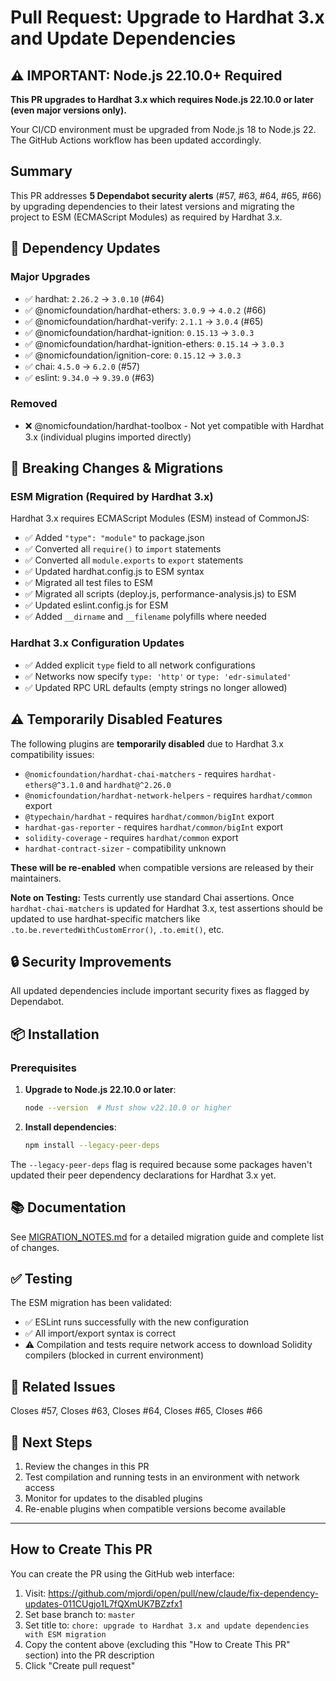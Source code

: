# Pull Request: Upgrade to Hardhat 3.x and Update Dependencies

## ⚠️ IMPORTANT: Node.js 22.10.0+ Required

**This PR upgrades to Hardhat 3.x which requires Node.js 22.10.0 or later (even major versions only).**

Your CI/CD environment must be upgraded from Node.js 18 to Node.js 22. The GitHub Actions workflow has been updated accordingly.

## Summary

This PR addresses **5 Dependabot security alerts** (#57, #63, #64, #65, #66) by upgrading dependencies to their latest versions and migrating the project to ESM (ECMAScript Modules) as required by Hardhat 3.x.

## 🔄 Dependency Updates

### Major Upgrades

- ✅ hardhat: `2.26.2` → `3.0.10` (#64)
- ✅ @nomicfoundation/hardhat-ethers: `3.0.9` → `4.0.2` (#66)
- ✅ @nomicfoundation/hardhat-verify: `2.1.1` → `3.0.4` (#65)
- ✅ @nomicfoundation/hardhat-ignition: `0.15.13` → `3.0.3`
- ✅ @nomicfoundation/hardhat-ignition-ethers: `0.15.14` → `3.0.3`
- ✅ @nomicfoundation/ignition-core: `0.15.12` → `3.0.3`
- ✅ chai: `4.5.0` → `6.2.0` (#57)
- ✅ eslint: `9.34.0` → `9.39.0` (#63)

### Removed

- ❌ @nomicfoundation/hardhat-toolbox - Not yet compatible with Hardhat 3.x (individual plugins imported directly)

## 🔧 Breaking Changes & Migrations

### ESM Migration (Required by Hardhat 3.x)

Hardhat 3.x requires ECMAScript Modules (ESM) instead of CommonJS:

- ✅ Added `"type": "module"` to package.json
- ✅ Converted all `require()` to `import` statements
- ✅ Converted all `module.exports` to `export` statements
- ✅ Updated hardhat.config.js to ESM syntax
- ✅ Migrated all test files to ESM
- ✅ Migrated all scripts (deploy.js, performance-analysis.js) to ESM
- ✅ Updated eslint.config.js for ESM
- ✅ Added `__dirname` and `__filename` polyfills where needed

### Hardhat 3.x Configuration Updates

- ✅ Added explicit `type` field to all network configurations
- ✅ Networks now specify `type: 'http'` or `type: 'edr-simulated'`
- ✅ Updated RPC URL defaults (empty strings no longer allowed)

## ⚠️ Temporarily Disabled Features

The following plugins are **temporarily disabled** due to Hardhat 3.x compatibility issues:

- `@nomicfoundation/hardhat-chai-matchers` - requires `hardhat-ethers@^3.1.0` and `hardhat@^2.26.0`
- `@nomicfoundation/hardhat-network-helpers` - requires `hardhat/common` export
- `@typechain/hardhat` - requires `hardhat/common/bigInt` export
- `hardhat-gas-reporter` - requires `hardhat/common/bigInt` export
- `solidity-coverage` - requires `hardhat/common` export
- `hardhat-contract-sizer` - compatibility unknown

**These will be re-enabled** when compatible versions are released by their maintainers.

**Note on Testing:** Tests currently use standard Chai assertions. Once `hardhat-chai-matchers` is updated for Hardhat 3.x, test assertions should be updated to use hardhat-specific matchers like `.to.be.revertedWithCustomError()`, `.to.emit()`, etc.

## 🔒 Security Improvements

All updated dependencies include important security fixes as flagged by Dependabot.

## 📦 Installation

### Prerequisites

1. **Upgrade to Node.js 22.10.0 or later**:

   ```bash
   node --version  # Must show v22.10.0 or higher
   ```

2. **Install dependencies**:
   ```bash
   npm install --legacy-peer-deps
   ```

The `--legacy-peer-deps` flag is required because some packages haven't updated their peer dependency declarations for Hardhat 3.x yet.

## 📚 Documentation

See [MIGRATION_NOTES.md](./MIGRATION_NOTES.md) for a detailed migration guide and complete list of changes.

## ✅ Testing

The ESM migration has been validated:

- ✅ ESLint runs successfully with the new configuration
- ✅ All import/export syntax is correct
- ⚠️ Compilation and tests require network access to download Solidity compilers (blocked in current environment)

## 🎯 Related Issues

Closes #57, Closes #63, Closes #64, Closes #65, Closes #66

## 🚀 Next Steps

1. Review the changes in this PR
2. Test compilation and running tests in an environment with network access
3. Monitor for updates to the disabled plugins
4. Re-enable plugins when compatible versions become available

---

## How to Create This PR

You can create the PR using the GitHub web interface:

1. Visit: https://github.com/mjordi/open/pull/new/claude/fix-dependency-updates-011CUgjo1L7fQXmUK7BZzfx1
2. Set base branch to: `master`
3. Set title to: `chore: upgrade to Hardhat 3.x and update dependencies with ESM migration`
4. Copy the content above (excluding this "How to Create This PR" section) into the PR description
5. Click "Create pull request"
